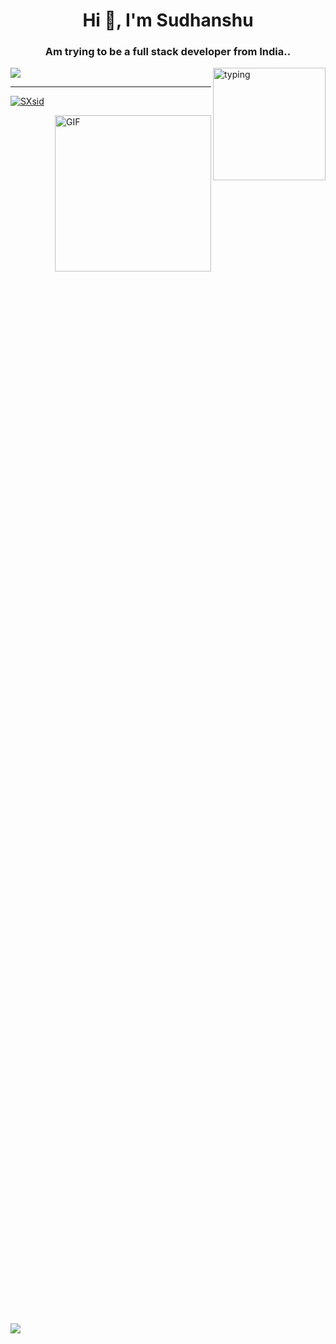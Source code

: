 
<h1 align="center">Hi 👋, I'm Sudhanshu</h1>
<h3 align="center">Am trying to be a full stack developer from India..</h3>


<p> 
  
  <img alt="typing" align="right" height="180" src="https://c.tenor.com/HzrtGBa_hZgAAAAC/typing-anime.gif" />

  
  <img align="center" src="https://github-readme-streak-stats.herokuapp.com/?user=SXsid&theme=dracula" />
  
  
</p>






<hr/>

<!--<div align="center">
<a href="https://github.com/10x-sid">
  <img align="center" src="https://github-readme-stats.vercel.app/api?username=10x-sid&count_private=true&theme=dracula" />
</a>
<br /><br />-->
<div style="width: 100%; height:50%">
  <a href="https://github.com/SXsid">
   <img align="center" src="https://github-readme-stats.vercel.app/api/top-langs/?username=SXsid&layout=compact&langs_count=20&card_width=400%&theme=dracula" alt="SXsid" /></p>
  </a>
  <img alt="GIF" align="right" height="250" src="https://aniyuki.com/wp-content/uploads/2022/05/aniyuki-anya-spy-x-family-12.gif">
</div>

[![](https://visitcount.itsvg.in/api?id=SXsid&icon=2&color=0)](https://visitcount.itsvg.in)
</div>
<!--
**10x-sid/10x-sid** is a ✨ _special_ ✨ repository because its `README.md` (this file) appears on your GitHub profile.

Here are some ideas to get you started:

- 🔭 I’m currently working on ...
- 🌱 I’m currently learning ...
- 👯 I’m looking to collaborate on ...
- 🤔 I’m looking for help with ...
- 💬 Ask me about ...
- 📫 How to reach me: ...
- 😄 Pronouns: ...
- ⚡ Fun fact: ...
-->
